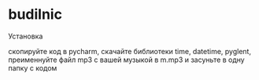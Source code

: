 # budilnic
Установка


скопируйте код в pycharm, скачайте библиотеки time, datetime, pyglent, преименнуйте файл mp3 с вашей музыкой в m.mp3 и засуньте в одну папку с кодом
